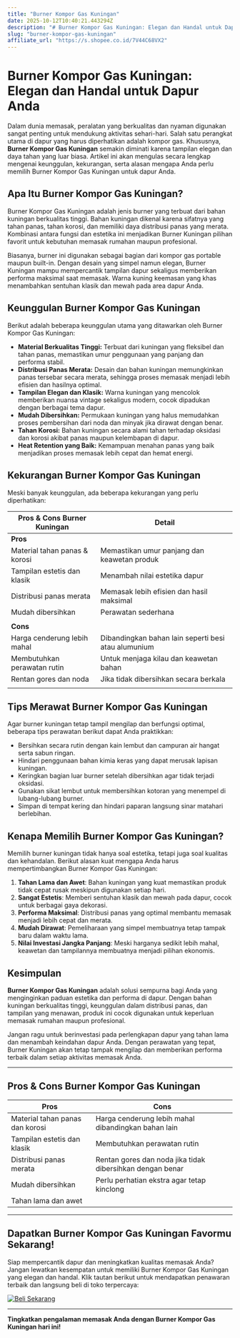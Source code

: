 ```yaml
---
title: "Burner Kompor Gas Kuningan"
date: 2025-10-12T10:40:21.443294Z
description: "# Burner Kompor Gas Kuningan: Elegan dan Handal untuk Dapur Anda..."
slug: "burner-kompor-gas-kuningan"
affiliate_url: "https://s.shopee.co.id/7V44C68VX2"
---
```

# Burner Kompor Gas Kuningan: Elegan dan Handal untuk Dapur Anda

Dalam dunia memasak, peralatan yang berkualitas dan nyaman digunakan sangat penting untuk mendukung aktivitas sehari-hari. Salah satu perangkat utama di dapur yang harus diperhatikan adalah kompor gas. Khususnya, **Burner Kompor Gas Kuningan** semakin diminati karena tampilan elegan dan daya tahan yang luar biasa. Artikel ini akan mengulas secara lengkap mengenai keunggulan, kekurangan, serta alasan mengapa Anda perlu memilih Burner Kompor Gas Kuningan untuk dapur Anda.

## Apa Itu Burner Kompor Gas Kuningan?

Burner Kompor Gas Kuningan adalah jenis burner yang terbuat dari bahan kuningan berkualitas tinggi. Bahan kuningan dikenal karena sifatnya yang tahan panas, tahan korosi, dan memiliki daya distribusi panas yang merata. Kombinasi antara fungsi dan estetika ini menjadikan Burner Kuningan pilihan favorit untuk kebutuhan memasak rumahan maupun profesional.

Biasanya, burner ini digunakan sebagai bagian dari kompor gas portable maupun built-in. Dengan desain yang simpel namun elegan, Burner Kuningan mampu mempercantik tampilan dapur sekaligus memberikan performa maksimal saat memasak. Warna kuning keemasan yang khas menambahkan sentuhan klasik dan mewah pada area dapur Anda.

## Keunggulan Burner Kompor Gas Kuningan

Berikut adalah beberapa keunggulan utama yang ditawarkan oleh Burner Kompor Gas Kuningan:

- **Material Berkualitas Tinggi:** Terbuat dari kuningan yang fleksibel dan tahan panas, memastikan umur penggunaan yang panjang dan performa stabil.
- **Distribusi Panas Merata:** Desain dan bahan kuningan memungkinkan panas tersebar secara merata, sehingga proses memasak menjadi lebih efisien dan hasilnya optimal.
- **Tampilan Elegan dan Klasik:** Warna kuningan yang mencolok memberikan nuansa vintage sekaligus modern, cocok dipadukan dengan berbagai tema dapur.
- **Mudah Dibersihkan:** Permukaan kuningan yang halus memudahkan proses pembersihan dari noda dan minyak jika dirawat dengan benar.
- **Tahan Korosi:** Bahan kuningan secara alami tahan terhadap oksidasi dan korosi akibat panas maupun kelembapan di dapur.
- **Heat Retention yang Baik:** Kemampuan menahan panas yang baik menjadikan proses memasak lebih cepat dan hemat energi.

## Kekurangan Burner Kompor Gas Kuningan

Meski banyak keunggulan, ada beberapa kekurangan yang perlu diperhatikan:

| **Pros & Cons Burner Kuningan** | **Detail**                                 |
|------------------------------|------------------------------------------|
| **Pros**                     |                                              |
| Material tahan panas & korosi | Memastikan umur panjang dan keawetan produk |
| Tampilan estetis dan klasik | Menambah nilai estetika dapur             |
| Distribusi panas merata     | Memasak lebih efisien dan hasil maksimal  |
| Mudah dibersihkan           | Perawatan sederhana                    |
|                        |                                              |
| **Cons**                     |                                              |
| Harga cenderung lebih mahal | Dibandingkan bahan lain seperti besi atau alumunium |
| Membutuhkan perawatan rutin | Untuk menjaga kilau dan keawetan bahan  |
| Rentan gores dan noda       | Jika tidak dibersihkan secara berkala   |
|                         |                                              |

## Tips Merawat Burner Kompor Gas Kuningan

Agar burner kuningan tetap tampil mengilap dan berfungsi optimal, beberapa tips perawatan berikut dapat Anda praktikkan:

- Bersihkan secara rutin dengan kain lembut dan campuran air hangat serta sabun ringan.
- Hindari penggunaan bahan kimia keras yang dapat merusak lapisan kuningan.
- Keringkan bagian luar burner setelah dibersihkan agar tidak terjadi oksidasi.
- Gunakan sikat lembut untuk membersihkan kotoran yang menempel di lubang-lubang burner.
- Simpan di tempat kering dan hindari paparan langsung sinar matahari berlebihan.

## Kenapa Memilih Burner Kompor Gas Kuningan?

Memilih burner kuningan tidak hanya soal estetika, tetapi juga soal kualitas dan kehandalan. Berikut alasan kuat mengapa Anda harus mempertimbangkan Burner Kompor Gas Kuningan:

1. **Tahan Lama dan Awet**: Bahan kuningan yang kuat memastikan produk tidak cepat rusak meskipun digunakan setiap hari.
2. **Sangat Estetis**: Memberi sentuhan klasik dan mewah pada dapur, cocok untuk berbagai gaya dekorasi.
3. **Performa Maksimal**: Distribusi panas yang optimal membantu memasak menjadi lebih cepat dan merata.
4. **Mudah Dirawat**: Pemeliharaan yang simpel membuatnya tetap tampak baru dalam waktu lama.
5. **Nilai Investasi Jangka Panjang**: Meski harganya sedikit lebih mahal, keawetan dan tampilannya membuatnya menjadi pilihan ekonomis.

## Kesimpulan

**Burner Kompor Gas Kuningan** adalah solusi sempurna bagi Anda yang menginginkan paduan estetika dan performa di dapur. Dengan bahan kuningan berkualitas tinggi, keunggulan dalam distribusi panas, dan tampilan yang menawan, produk ini cocok digunakan untuk keperluan memasak rumahan maupun profesional.

Jangan ragu untuk berinvestasi pada perlengkapan dapur yang tahan lama dan menambah keindahan dapur Anda. Dengan perawatan yang tepat, Burner Kuningan akan tetap tampak mengilap dan memberikan performa terbaik dalam setiap aktivitas memasak Anda.

---

## Pros & Cons Burner Kompor Gas Kuningan

| **Pros** | **Cons** |
|---|---|
| Material tahan panas dan korosi | Harga cenderung lebih mahal dibandingkan bahan lain |
| Tampilan estetis dan klasik | Membutuhkan perawatan rutin |
| Distribusi panas merata | Rentan gores dan noda jika tidak dibersihkan dengan benar |
| Mudah dibersihkan | Perlu perhatian ekstra agar tetap kinclong |
| Tahan lama dan awet | |

---

## Dapatkan Burner Kompor Gas Kuningan Favormu Sekarang!

Siap mempercantik dapur dan meningkatkan kualitas memasak Anda? Jangan lewatkan kesempatan untuk memiliki Burner Kompor Gas Kuningan yang elegan dan handal. Klik tautan berikut untuk mendapatkan penawaran terbaik dan langsung beli di toko terpercaya:  

[![Beli Sekarang](https://s.shopee.co.id/7V44C68VX2)](https://s.shopee.co.id/7V44C68VX2)

---

**Tingkatkan pengalaman memasak Anda dengan Burner Kompor Gas Kuningan hari ini!**